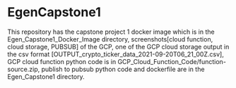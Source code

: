 # EgenCapstone1

This repository has the capstone project 1 docker image which is in the Egen_Capstone1_Docker_Image directory, screenshots[cloud function, cloud storage, PUBSUB] of the GCP, one of the GCP cloud storage output in the csv format [OUTPUT_crypto_ticker_data_2021-09-20T06_21_00Z.csv], 
GCP cloud function python code is in GCP_Cloud_Function_Code/function-source.zip, publish to pubsub python code and dockerfile are in the Egen_Capstone1 directory.
